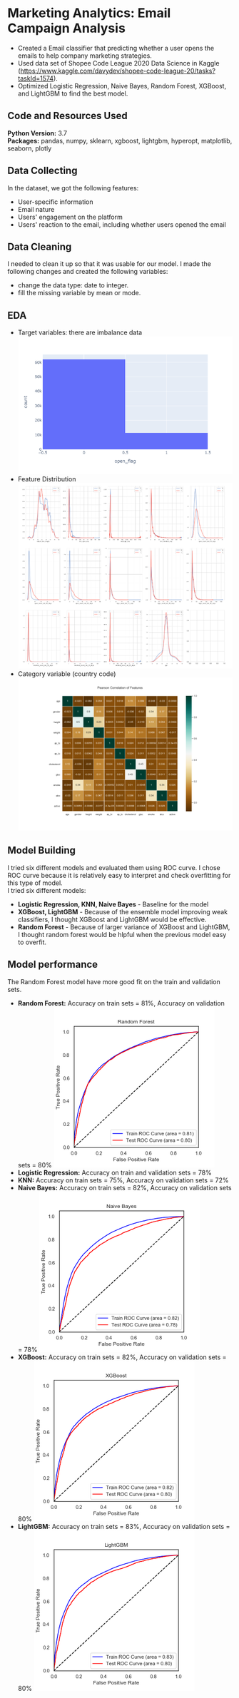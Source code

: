 # Marketing Analytics: Email Campaign Analysis
* Created a Email classifier that predicting whether a user opens the emails to help company marketing strategies.
* Used data set of Shopee Code League 2020 Data Science in Kaggle (https://www.kaggle.com/davydev/shopee-code-league-20/tasks?taskId=1574). 
* Optimized Logistic Regression, Naive Bayes, Random Forest, XGBoost, and LightGBM to find the best model.   

## Code and Resources Used
**Python Version:** 3.7  
**Packages:** pandas, numpy, sklearn, xgboost, lightgbm, hyperopt, matplotlib, seaborn, plotly   

## Data Collecting
In the dataset, we got the following features:
* User-specific information
* Email nature
* Users' engagement on the platform
* Users' reaction to the email, including whether users opened the email  

## Data Cleaning
I needed to clean it up so that it was usable for our model. I made the following changes and created the following variables:
* change the data type: date to integer.
* fill the missing variable by mean or mode.

## EDA
* Target variables: there are imbalance data
![alt text](https://github.com/ILing82816/Market_analysis/blob/master/target.png "target")
* Feature Distribution
![alt text](https://github.com/ILing82816/Market_analysis/blob/master/distribution.PNG "distribution")
* Category variable (country code)
![alt text](https://github.com/ILing82816/ds_disease_proj/blob/master/var_corr.png "category")    

## Model Building  
I tried six different models and evaluated them using ROC curve. I chose ROC curve because it is relatively easy to interpret and check overfitting for this type of model.  
I tried six different models:  
* **Logistic Regression, KNN, Naive Bayes** - Baseline for the model
* **XGBoost, LightGBM** - Because of the ensemble model improving weak classifiers, I thought XGBoost and LightGBM would be effective.
* **Random Forest** - Because of larger variance of XGBoost and LightGBM, I thought random forest would be hlpful when the previous model easy to overfit.   

## Model performance
The Random Forest model have more good fit on the train and validation sets.
* **Random Forest:** Accuracy on train sets = 81%, Accuracy on validation sets = 80%
![alt text](https://github.com/ILing82816/ds_disease_proj/blob/master/random.png "random")  
* **Logistic Regression:** Accuracy on train and validation sets = 78%
* **KNN:** Accuracy on train sets = 75%, Accuracy on validation sets = 72%
* **Naive Bayes:** Accuracy on train sets = 82%, Accuracy on validation sets = 78%
![alt text](https://github.com/ILing82816/ds_disease_proj/blob/master/Naive%20Bayes.png "Naive")   
* **XGBoost:** Accuracy on train sets = 82%, Accuracy on validation sets = 80%
![alt text](https://github.com/ILing82816/ds_disease_proj/blob/master/xgboost.png "XGBoost")  
* **LightGBM:** Accuracy on train sets = 83%, Accuracy on validation sets = 80%
![alt text](https://github.com/ILing82816/ds_disease_proj/blob/master/lightgbm.png "LightGBM")  

